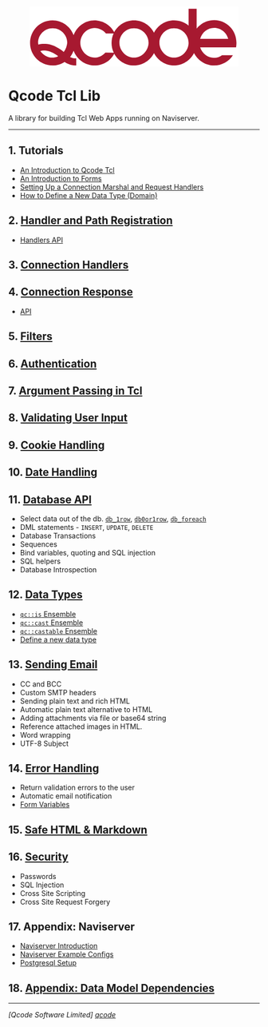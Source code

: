 <p align="center">
<img src="logo_qcode_420x120.png" alt="Qcode" title="Qcode" />
</p>

Qcode Tcl Lib
=============

A library for building Tcl Web Apps running on Naviserver.

* * *

## 1. Tutorials

* [An Introduction to Qcode Tcl][20]
* [An Introduction to Forms][21]
* [Setting Up a Connection Marshal and Request Handlers][18]
* [How to Define a New Data Type (Domain)][19]

## 2. [Handler and Path Registration][12]
* [Handlers API](doc/handlers-api.md)

## 3. [Connection Handlers][14]

## 4. [Connection Response][11]
* [API](doc/response_api.md)

## 5. [Filters][13]

## 6. [Authentication][3]

## 7. [Argument Passing in Tcl][5]

## 8. [Validating User Input][6]

## 9. [Cookie Handling][4]

## 10. [Date Handling][7]

## 11. [Database API][1]

* Select data out of the db. [`db_1row`](doc/procs/db_1row.md), [`db0or1row`](doc/procs/db_0or1row.md), [`db_foreach`](doc/procs/db_foreach.md)
* DML statements - `INSERT`, `UPDATE`, `DELETE`
* Database Transactions
* Sequences
* Bind variables, quoting and SQL injection
* SQL helpers
* Database Introspection

## 12. [Data Types][2]

* [`qc::is` Ensemble](doc/is.md)
* [`qc::cast` Ensemble](doc/cast.md)
* [`qc::castable` Ensemble](doc/castable.md)
* [Define a new data type](doc/data-type-define.md)

## 13. [Sending Email][8]
* CC and BCC
* Custom SMTP headers
* Sending plain text and rich HTML
* Automatic plain text alternative to HTML
* Adding attachments via file or base64 string
* Reference attached images in HTML.
* Word wrapping
* UTF-8 Subject

## 14. [Error Handling][9]
* Return validation errors to the user
* Automatic email notification
* [Form Variables][10]

## 15. [Safe HTML & Markdown][15]

## 16. [Security][16]
* Passwords
* SQL Injection
* Cross Site Scripting
* Cross Site Request Forgery

## 17. Appendix: Naviserver
* [Naviserver Introduction](doc/naviserver-introduction.md)
* [Naviserver Example Configs](doc/naviserver-config-examples.md)
* [Postgresql Setup](doc/postgresql-setup.md)

## 18. [Appendix: Data Model Dependencies][17]

----------------------------------
*[Qcode Software Limited] [qcode]*

[qcode]: http://www.qcode.co.uk "Qcode Software"





[1]: doc/db.md
[2]: doc/data-types.md
[3]: doc/auth.md
[4]: doc/cookie.md
[5]: doc/args.md
[6]: doc/validation.md
[7]: doc/date.md
[8]: doc/email.md
[9]: doc/error.md
[10]: doc/form-vars.md
[11]: doc/connection-response.md
[12]: doc/registration.md
[13]: doc/filters.md
[14]: doc/connection-handlers.md
[15]: doc/safe-html-markdown.md
[16]: doc/security.md
[17]: doc/data-model-dependencies.md
[18]: doc/setting-up.md
[19]: doc/data-type-define.md
[20]: doc/installation.md
[21]: doc/tutorial-2-form-posting-and-nsv-variables.md
